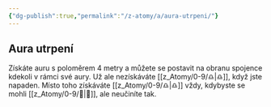 ```yaml
---
{"dg-publish":true,"permalink":"/z-atomy/a/aura-utrpeni/"}
---
```


## Aura utrpení 
Získáte auru s poloměrem 4 metry a můžete se postavit na obranu spojence kdekoli v rámci své aury. Už ale nezískáváte [[z_Atomy/0-9/♎\|♎]], když jste napaden. Místo toho získáváte [[z_Atomy/0-9/♎\|♎]] vždy, kdybyste se mohli [[z_Atomy/0-9/🔰\|🔰]], ale neučiníte tak.